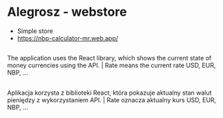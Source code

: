 # Alegrosz - webstore
- Simple store
- https://nbp-calculator-mr.web.app/
## 
The application uses the React library, which shows the current state of money currencies using the API. | Rate means the current rate USD, EUR, NBP, ...
## 
Aplikacja korzysta z biblioteki React, która pokazuje aktualny stan walut pieniędzy z wykorzystaniem API. | Rate oznacza aktualny kurs USD, EUR, NBP, ...
